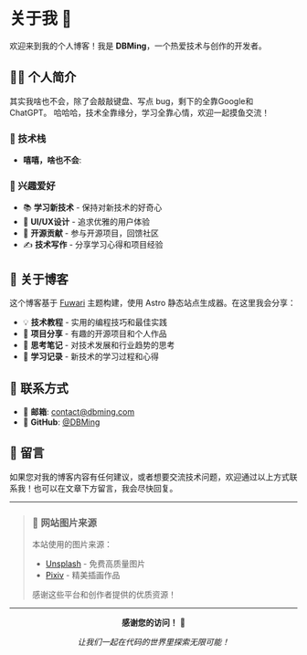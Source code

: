# 关于我 🌟

欢迎来到我的个人博客！我是 **DBMing**，一个热爱技术与创作的开发者。

## 👨‍💻 个人简介

其实我啥也不会，除了会敲敲键盘、写点 bug，剩下的全靠Google和 ChatGPT。
哈哈哈，技术全靠缘分，学习全靠心情，欢迎一起摸鱼交流！

### 🔧 技术栈

- **嘻嘻，啥也不会**: 

### 🎯 兴趣爱好

- 📚 **学习新技术** - 保持对新技术的好奇心
- 🎨 **UI/UX设计** - 追求优雅的用户体验
- 🌱 **开源贡献** - 参与开源项目，回馈社区
- ✍️ **技术写作** - 分享学习心得和项目经验

## 📝 关于博客

这个博客基于 [Fuwari](https://github.com/saicaca/fuwari) 主题构建，使用 Astro 静态站点生成器。在这里我会分享：

- 💡 **技术教程** - 实用的编程技巧和最佳实践
- 🚀 **项目分享** - 有趣的开源项目和个人作品
- 🤔 **思考笔记** - 对技术发展和行业趋势的思考
- 📖 **学习记录** - 新技术的学习过程和心得

## 🌈 联系方式

- 📧 **邮箱**: [contact@dbming.com](mailto:2577786714@qq.com)
- 🐙 **GitHub**: [@DBMing](https://github.com/DBMing)

## 💌 留言

如果您对我的博客内容有任何建议，或者想要交流技术问题，欢迎通过以上方式联系我！也可以在文章下方留言，我会尽快回复。

---

> ### 🎨 网站图片来源
> 
> 本站使用的图片来源：
> - [Unsplash](https://unsplash.com/) - 免费高质量图片
> - [Pixiv](https://www.pixiv.net/) - 精美插画作品
> 
> 感谢这些平台和创作者提供的优质资源！

---

<div align="center">

**感谢您的访问！** 🙏

*让我们一起在代码的世界里探索无限可能！*

</div>